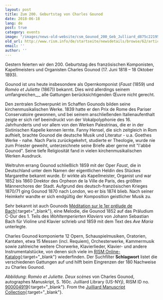 ```yaml
---
layout: post
title: Zum 200. Geburtstag von Charles Gounod
date: 2018-06-18
lang: de
post: true
category: events
image: "/images/news-old-website/csm_Gounod_200_Geb_Julliard_d875c22195.png"
old_url: http://www.rism.info/de/startseite/newsdetails/browse/62/article/64/charles-gounod-at-200.html
email: ''
author: ''
---
```



Gestern feierten wir den 200. Geburtstag des französischen Komponisten, Kapellmeisters und Organisten Charles Gounod (17. Juni 1818 – 18 Oktober 1893).

Gounod ist uns heute insbesondere als Opernkomponist (_Faust_ (1859) und _Roméo et Juliette_ (1867)) bekannt. Dies wird allerdings seinem umfangreichen_,_ alle Gattungen berücksichtigenden Œuvre nicht gerecht.

Den zentralen Schwerpunkt im Schaffen Gounods bilden seine kirchenmusikalischen Werke. 1839 hatte er den Prix de Rome des Pariser Conservatoire gewonnen, und bei seinem anschließenden Italienaufenthalt zeigte er sich rief beeindruckt von der Vokalpolyphonie des 16. Jahrhunderts und vor allem von den Werken Palestrinas, die er in der Sixtinischen Kapelle kennen lernte. Fanny Hensel, die sich zeitgleich in Rom aufhielt, brachte Gounod die deutsche Musik und Literatur - u.a. Goethes Werke - nahe. Nach Paris zurückgekehrt, studierte er Theologie, wurde nie zum Priester geweiht, unterzeichnete seine Briefe aber gerne mit "l'abbé Gounod". Seine tiefe Religiosität fand in vielen kirchenmusikalischen Werken Ausdruck.

Weltruhm errang Gounod schließlich 1859 mit der Oper _Faust_, die in Deutschland unter dem Namen der eigentlichen Heldin des Stückes Margarethe bekannt wurde. Er wirkte als Kapellmeister, Organist und war 1852 bis 1860 Direktor des Orpheon de la Ville de Paris, des größten Männerchores der Stadt. Aufgrund des deutsch-französischen Krieges 1870/71 ging Gounod 1870 nach London, wo er bis 1874 blieb. Nach seiner Heimkehr wandte er sich endgültig der Komposition geistlicher Musik zu.

Sehr bekannt ist auch Gounods [Méditation sur le 1er prélude de Bach](https://opac.rism.info/search?id=455032074){:target="_blank"}, eine Melodie, die Gounod 1852 auf das Präludium C-Dur des 1. Teils des _Wohltemperierten Klaviers_ von Johann Sebastian Bach für Violine und Klavier schrieb und 1859 mit dem Text des _Ave Maria_ unterlegte.

Charles Gounod komponierte 12 Opern, Schauspielmusiken, Oratorien, Kantaten, etwa 15 Messen (incl. Requiem), Orchesterwerke, Kammermusik sowie zahlreiche weitere Chorwerke, Klavierlieder, Klavier- und andere Instrumentalstücke, von denen sich viele im [RISM Online-Katalog](https://opac.rism.info/search?View=rism&author=Gounod+Charles-Francois){:target="_blank"} wiederfinden. Der Suchfilter **Schlagwort** listet die verschiedenen Gattungen auf und hilft beim Eingrenzen der 180 Nachweise zu Charles Gounod.

_Abbildung_: _Roméo et Juliette. Deux scènes_ von Charles Gounod, autographes Manuskript, S. 160c. Juilliard Library (US-NYj), RISM ID no. [900004919](https://opac.rism.info/search?id=900004919){:target="_blank"}. From the [Juilliard Manuscript Collection](http://juilliardmanuscriptcollection.org/manuscript/romeo-et-juliette/){:target="_blank"}.



